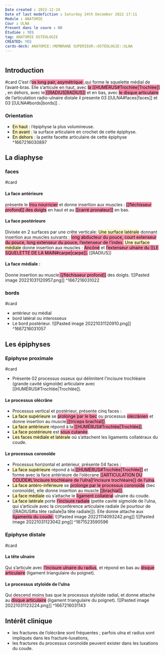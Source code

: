 ```yaml
---
Date created : 2022-12-24
Date of last modefiction : Saturday 24th December 2022 17:11
Module : ANATOMIE
Cour : ULNA
Present dans le coure : NO
Étudiée : YES
tag: ANATOMIE OSTÉOLOGIE
CREATED: YES
cards-deck: ANATOMIE::MEMBRANE SUPERIEUR::OSTÉOLOGIE::ULNA
---
```

```toc
```

## Introduction 
#card 
C’est l’<mark style="background: #FF5582A6;">os long pair, asymétrique </mark>,qui forme le squelette médial de l’avant-bras. Elle s’articule en haut, avec <mark style="background: #FF5582A6;">la [[HUMÉRUS#Trochlée|Trochlée]]</mark> , en dehors, avec le<mark style="background: #FF5582A6;"> [[RADIUS|RADIUS]]</mark> et en bas, avec <mark style="background: #FF5582A6;">le disque articulaire</mark> de l’articulation radio-ulnaire distale il  presente 03 [[ULNA#faces|faces]] et 03 [[ULNA#bords|bords]] . 
### Orientation
- <mark style="background: #FFF3A3A6;">En haut</mark> : l’épiphyse la plus volumineuse.
- <mark style="background: #FFF3A3A6;">En avant</mark>  : la surface articulaire en crochet de cette épiphyse.
- <mark style="background: #FFF3A3A6;">En dehors</mark> : la petite facette articulaire de cette épiphyse
^1667216030897

## La diaphyse 
### faces 
#card 
#### La face antérieure
présente le <mark style="background: #FF5582A6;">trou nourricier</mark> et donne insertion aux muscles : <mark style="background: #FF5582A6;">[[fléchisseur profond]] des doigts</mark> en haut et au <mark style="background: #FF5582A6;">[[carré pronateur]]</mark>  en bas.
#### La face postérieure
Divisée en 2 surfaces par une crête verticale:
<mark style="background: #FFF3A3A6;">Une surface latérale</mark> donnant insertion aux muscles suivants : <mark style="background: #FF5582A6;">long abducteur du pouce, court extenseur du pouce, long extenseur du pouce, l’extenseur de l’index.</mark>
<mark style="background: #FFF3A3A6;">Une surface médiale</mark> donne insertion aux muscles : <mark style="background: #FF5582A6;">Ancôné</mark> et <mark style="background: #FF5582A6;">l’extenseur ulnaire du [[LE SQUELETTE DE LA MAIN#carpe|carpe]].</mark>
[[RADIUS]]
#### La face médiale :
Donne insertion au muscle<mark style="background: #FF5582A6;"> [[fléchisseur profond]]</mark> des doigts.
![[Pasted image 20221031120957.png]]
^1667216031022

### bords 
#card 
- antérieur ou médial
- bord latéral ou interosseux
- Le bord postérieur.
![[Pasted image 20221031120910.png]]
^1667216031057


## Les épiphyses
### Epiphyse proximale 
#card 
- Présente 02 processus osseux qui délimitent l’incisure trochléaire (grande cavité sigmoïde) articulaire avec [[HUMÉRUS#Trochlée|Trochlée]]. 
####  Le processus olécrâne
- Processus vertical et postérieur, présente cinq faces :
- <mark style="background: #FFF3A3A6;">La face supérieure</mark> se <mark style="background: #FF5582A6;">prolonge par le bec</mark> ou processus <mark style="background: #FF5582A6;">olécrânien</mark> et donne insertion au muscle<mark style="background: #FF5582A6;"> [[triceps brachial]]</mark>.
- <mark style="background: #FFF3A3A6;">La face antérieure</mark> répond à la<mark style="background: #FF5582A6;"> [[HUMÉRUS#Trochlée|Trochlée]]</mark>.
- <mark style="background: #FFF3A3A6;">La face postérieure</mark> est <mark style="background: #FF5582A6;">sous cutanée</mark>.
- <mark style="background: #FFF3A3A6;">Les faces médiale et latérale</mark> où s’attachent les ligaments collatéraux du coude.
#### Le processus coronoïde 
- Processus horizontal et antérieur, présente 04 faces :
- <mark style="background: #FFF3A3A6;">La face supérieure</mark> répond à la<mark style="background: #FF5582A6;"> [[HUMÉRUS#Trochlée|Trochlée]]</mark> et forme avec la face antérieure de l’olécrane <mark style="background: #FF5582A6;">[[ARTICULATION DU COUDE#L’incisure trochléaire de l’ulna|l’incisure trochléaire]] de l’ulna</mark>. 
- <mark style="background: #FFF3A3A6;">La face antéro-inférieure</mark> se <mark style="background: #FF5582A6;">prolonge par le processus coronoïde</mark> (bec coronoïde), elle donne insertion au muscle <mark style="background: #FF5582A6;">[[brachial]]</mark>.
- <mark style="background: #FFF3A3A6;">La face médiale</mark> où s’attache le <mark style="background: #FF5582A6;">ligament collatéral</mark> ulnaire du coude.
- <mark style="background: #FFF3A3A6;">La face latérale</mark> porte <mark style="background: #FF5582A6;">l’incisure radiale</mark> (petite cavité sigmoïde de l’ulna, qui s’articule avec la circonférence articulaire radiale (le pourtour de [[RADIUS#la tête radiale|la tête radiale]]). Elle donne attache aux <mark style="background: #FF5582A6;">ligaments du coude.</mark>
![[Pasted image 20221114093242.png]]
![[Pasted image 20221031123042.png]] 
^1671523590596

### Epiphyse distale 
#card 
#### La tête ulnaire 
Qui s’articule avec <mark style="background: #FF5582A6;">l’incisure ulnaire du radius</mark>, et répond en bas au <mark style="background: #FF5582A6;">disque articulaire</mark> (ligament triangulaire du poignet).
#### Le processus styloïde de l’ulna
Qui descend moins bas que le processus styloïde radial, et donne attache au <mark style="background: #FF5582A6;">disque articulaire</mark> (ligament triangulaire du poignet).
![[Pasted image 20221031123224.png]]
^1667216031143

## Intérêt clinique
- les fractures de l’olécrâne sont fréquentes ; parfois ulna et radius sont impliqués dans les fracture-luxations, 
-  les fractures du processus coronoïde peuvent exister dans les luxations du coude.
